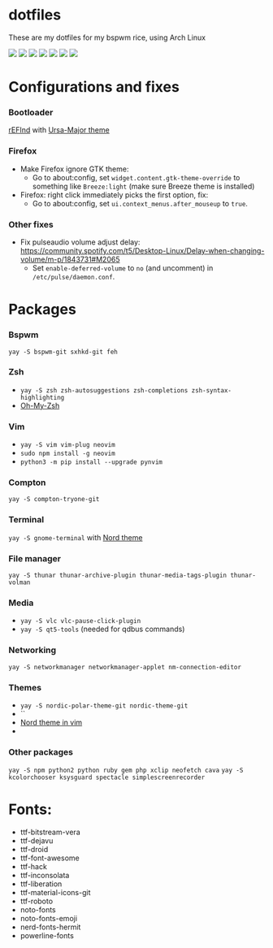 # dotfiles

These are my dotfiles for my bspwm rice, using Arch Linux

![](https://i.imgur.com/7zpJ2LV.png )
![](https://i.imgur.com/SyDqUAx.png )
![](https://i.imgur.com/J96wPsY.png )
![](https://i.imgur.com/zbRIV7P.png )
![](https://i.imgur.com/lJjJqPO.png )
![](https://i.imgur.com/tzLfn8v.png )
![](https://i.imgur.com/msiNUed.png )

# Configurations and fixes
### Bootloader
[rEFInd](https://wiki.archlinux.org/index.php/REFInd) with [Ursa-Major theme](https://github.com/kgoettler/ursamajor-rEFInd)

### Firefox
* Make Firefox ignore GTK theme:
  * Go to about:config, set `widget.content.gtk-theme-override` to something like `Breeze:light` (make sure Breeze theme is installed)
* Firefox: right click immediately picks the first option, fix:
  * Go to about:config, set `ui.context_menus.after_mouseup` to `true`.
 
### Other fixes
* Fix pulseaudio volume adjust delay: https://community.spotify.com/t5/Desktop-Linux/Delay-when-changing-volume/m-p/1843731#M2065
  * Set `enable-deferred-volume` to `no` (and uncomment) in `/etc/pulse/daemon.conf`. 

# Packages
### Bspwm
`yay -S bspwm-git sxhkd-git feh`
### Zsh
* `yay -S zsh zsh-autosuggestions zsh-completions zsh-syntax-highlighting`
* [Oh-My-Zsh](https://github.com/ohmyzsh/ohmyzsh)
### Vim
* `yay -S vim vim-plug neovim`
* `sudo npm install -g neovim`
* `python3 -m pip install --upgrade pynvim`
### Compton
`yay -S compton-tryone-git`
### Terminal
`yay -S gnome-terminal` with [Nord theme](https://github.com/arcticicestudio/nord-gnome-terminal)
### File manager
`yay -S thunar thunar-archive-plugin thunar-media-tags-plugin thunar-volman`
### Media
* `yay -S vlc vlc-pause-click-plugin`
* `yay -S qt5-tools` (needed for qdbus commands)
### Networking
`yay -S networkmanager networkmanager-applet nm-connection-editor`
### Themes
* `yay -S nordic-polar-theme-git nordic-theme-git`
* ``
* [Nord theme in vim](https://github.com/arcticicestudio/nord-vim)
* 
### Other packages
`yay -S npm python2 python ruby gem php xclip neofetch cava`
`yay -S kcolorchooser ksysguard spectacle simplescreenrecorder`


# Fonts:
* ttf-bitstream-vera 
* ttf-dejavu 
* ttf-droid 
* ttf-font-awesome 
* ttf-hack
* ttf-inconsolata
* ttf-liberation 
* ttf-material-icons-git
* ttf-roboto
* noto-fonts
* noto-fonts-emoji
* nerd-fonts-hermit
* powerline-fonts
